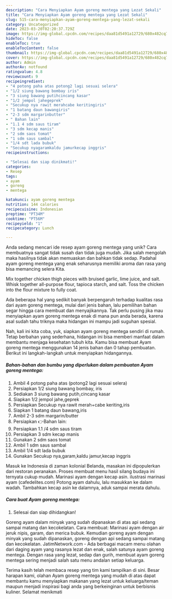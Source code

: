 ```yaml
---
description: "Cara Menyiapkan Ayam goreng mentega yang Lezat Sekali"
title: "Cara Menyiapkan Ayam goreng mentega yang Lezat Sekali"
slug: 515-cara-menyiapkan-ayam-goreng-mentega-yang-lezat-sekali
category: Uncategorized
date: 2023-03-20T02:20:37.729Z
image: https://img-global.cpcdn.com/recipes/daa81d5491a12729/680x482cq70/ayam-goreng-mentega-foto-resep-utama.jpg
hideToc: false
enableToc: true
enableTocContent: false
thumbnail: https://img-global.cpcdn.com/recipes/daa81d5491a12729/680x482cq70/ayam-goreng-mentega-foto-resep-utama.jpg
cover: https://img-global.cpcdn.com/recipes/daa81d5491a12729/680x482cq70/ayam-goreng-mentega-foto-resep-utama.jpg
author: Admin
authorAv: notfound
ratingvalue: 4.8
reviewcount: 9
recipeingredient:
- "4 potong paha atas potong2 lagi sesuai selera"
- "1/2 siung bawang bombay iris"
- "3 siung bawang putihcincang kasar"
- "1/2 jempol jahegeprek"
- "Secukup nya rawit merahcabe keritingiris"
- "1 batang daun bawangiris"
- "2-3 sdm margarinbutter"
- " Bahan lain"
- "1.1 4 sdm saus tiram"
- "3 sdm kecap manis"
- "2 sdm saos tomat"
- "1 sdm saus sambal"
- "1/4 sdt lada bubuk"
- "Secukup nyagaramkaldu jamurkecap inggris"
recipeinstructions:

- "Selesai dan siap dinikmati!"
categories:
- Resep
tags:
- ayam
- goreng
- mentega

katakunci: ayam goreng mentega 
nutrition: 144 calories
recipecuisine: Indonesian
preptime: "PT34M"
cooktime: "PT56M"
recipeyield: "1"
recipecategory: Lunch

---
```





Anda sedang mencari ide resep ayam goreng mentega yang unik? Cara membuatnya sangat tidak susah dan tidak juga mudah. Jika salah mengolah maka hasilnya tidak akan memuaskan dan bahkan tidak sedap. Padahal ayam goreng mentega yang enak seharusnya memiliki aroma dan rasa yang bisa memancing selera Kita.





Mix together chicken thigh pieces with bruised garlic, lime juice, and salt. Whisk together all-purpose flour, tapioca starch, and salt. Toss the chicken into the flour mixture to fully coat.

Ada beberapa hal yang sedikit banyak berpengaruh terhadap kualitas rasa dari ayam goreng mentega, mulai dari jenis bahan, lalu pemilihan bahan segar hingga cara membuat dan menyajikannya. Tak perlu pusing jika mau menyiapkan ayam goreng mentega enak di mana pun anda berada, karena asal sudah tahu triknya maka hidangan ini mampu jadi suguhan spesial.






Nah, kali ini kita coba, yuk, siapkan ayam goreng mentega sendiri di rumah. Tetap berbahan yang sederhana, hidangan ini bisa memberi manfaat dalam membantu menjaga kesehatan tubuh kita. Kamu bisa membuat Ayam goreng mentega menggunakan 14 jenis bahan dan 0 tahap pembuatan. Berikut ini langkah-langkah untuk menyiapkan hidangannya.

<!--inarticleads1-->

##### Bahan-bahan dan bumbu yang diperlukan dalam pembuatan Ayam goreng mentega:

1. Ambil 4 potong paha atas (potong2 lagi sesuai selera)
1. Persiapkan 1/2 siung bawang bombay, iris
1. Sediakan 3 siung bawang putih,cincang kasar
1. Siapkan 1/2 jempol jahe,geprek
1. Persiapkan Secukup nya rawit merah+cabe keriting,iris
1. Siapkan 1 batang daun bawang,iris
1. Ambil 2-3 sdm margarin/butter
1. Persiapkan  👉Bahan lain:
1. Persiapkan 1.1 /4 sdm saus tiram
1. Persiapkan 3 sdm kecap manis
1. Gunakan 2 sdm saos tomat
1. Ambil 1 sdm saus sambal
1. Ambil 1/4 sdt lada bubuk
1. Gunakan Secukup nya,garam,kaldu jamur,kecap inggris


Masuk ke Indonesia di zaman kolonial Belanda, masakan ini dipopulerkan dari restoran peranakan. Proses membuat menu hasil silang budaya ini ternyata cukup mudah. Marinasi ayam dengan kecap asin. ilustrasi marinasi ayam (cafedelites.com) Potong ayam dahulu, lalu masukkan ke dalam wadah. Tambahkan kecap asin ke dalamnya, aduk sampai merata dahulu. 

<!--inarticleads2-->

##### Cara buat Ayam goreng mentega:


1. Selesai dan siap dihidangkan!

Goreng ayam dalam minyak yang sudah dipanaskan di atas api sedang sampai matang dan kecokelatan. Cara membuat: Marinasi ayam dengan air jeruk nipis, garam, dan merica bubuk. Kemudian goreng ayam dengan minyak yang sudah dipanaskan, goreng dengan api sedang sampai matang dan kecokelatan. JatimNetwork.com - Ada berbagai macam menu olahan dari daging ayam yang rasanya lezat dan enak, salah satunya ayam goreng mentega. Dengan rasa yang lezat, sedap dan gurih, membuat ayam goreng mentega sering menjadi salah satu menu andalan setiap keluarga. 

Terima kasih telah membaca resep yang tim kami tampilkan di sini. Besar harapan kami, olahan Ayam goreng mentega yang mudah di atas dapat membantu kamu menyiapkan makanan yang lezat untuk keluarga/teman maupun menjadi inspirasi bagi anda yang berkeinginan untuk berbisnis kuliner. Selamat menikmati
